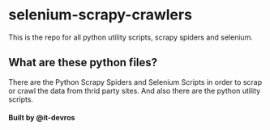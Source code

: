 # selenium-scrapy-crawlers
This is the repo for all python utility scripts, scrapy spiders and selenium.


## What are these python files?
There are the Python Scrapy Spiders and Selenium Scripts in order to scrap or crawl the data from thrid party sites.
And also there are the python utility scripts.




#### Built by @it-devros
